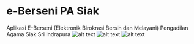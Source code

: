 # e-Berseni PA Siak
Aplikasi E-Berseni (Elektronik Birokrasi Bersih dan Melayani) Pengadilan Agama Siak Sri Indrapura
![alt text](https://github.com/creamynald/e-Berseni_PA_Siak/blob/main/screenshot%20(1).png)
![alt text](https://github.com/creamynald/e-Berseni_PA_Siak/blob/main/screenshot%20(7).png)
![alt text](https://github.com/creamynald/e-Berseni_PA_Siak/blob/main/screenshot%20(2).png)
